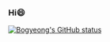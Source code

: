 <!--
**bbokyoung/bbokyoung** is a ✨ _special_ ✨ repository because its `README.md` (this file) appears on your GitHub profile.

Here are some ideas to get you started:

- 🔭 I’m currently working on ...
- 🌱 I’m currently learning ...
- 👯 I’m looking to collaborate on ...
- 🤔 I’m looking for help with ...
- 💬 Ask me about ...
- 📫 How to reach me: ...
- 😄 Pronouns: ...
- ⚡ Fun fact: ...
-->

### Hi😄
[![Bogyeong's GitHub status](https://github-readme-stats.vercel.app/api?username=bbokyoung)](https://github.com/bbokyoung/github-readme-stats)
